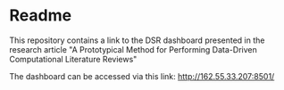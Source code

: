 # Readme
This repository contains a link to the DSR dashboard presented in the research article "A Prototypical Method for Performing Data-Driven Computational Literature Reviews"

The dashboard can be accessed via this link: http://162.55.33.207:8501/

